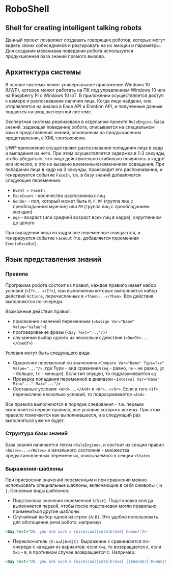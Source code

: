 # RoboShell

## Shell for creating intelligent talking robots

Данный проект позволяет создавать говорящих роботов, которые могут видеть своих собеседников и реагировать на их эмоции и параметры. Для создания механизма поведения робота используется продукционная база знаний прямого вывода.

## Архитектура системы
В основе системы лежит универсальное приложение Windows 10 (UWP), которое может работать на ПК под управлением Windows 10 или на Raspberry Pi с Windows 10 IoT. В приложении осуществляется доступ к камере и распознавание наличия лица. Когда лицо найдено, оно отправляется на анализ в Face API и Emotion API, и полученные данные подаются на вход экспертной системе.

Экспертная система реализована в отдельном проекте `RuleEngine`. База знаний, задающая поведение робота, описывается на специальном языке представления знаний, основанном на продукционном представлении, с XML-синтаксисом. 

UWP-приложение осуществляет распознавание попадания лица в кадр и выпадения из него. При этом осуществляется задержка в 1-3 секунды, чтобы убедиться, что лицо действительно стабильно появилось в кадре или исчезло, и это не вызвано временным изменением освещения. При попадании лица в кадр на 3 секунды, происходит его распознавание, и генерируется событие `FaceIn`, т.е. в базу знаний добавляются следующие переменные:

  * `Event = FaceIn`
  * `FaceCount` - количество распознанных лиц
  * `Gender` - пол, который может быть `M`, `F`, `MF` (группа лиц с преобладанием мужчин) или `FM` (группа лиц с преобладанием женщин)
  * `Age` - возраст (или средний возраст всех лиц в кадре), округленном до целого

При выпадении лица из кадра все переменные очищаются, и генерируется событие `FaceOut` (т.е. добавляется переменная `Event=FaceOut`).

## Язык представления знаний

### Правила

Программа робота состоит из правил, каждое правило имеет набор условий (`<If>...</If>`), при выполнении которых выполняется набор действий `Actions`, перечисленных в `<Then>...</Then>`. Все действия выполняются по-очереди.

Возможные действия правил:

  * присвоение значений переменным (`<Assign Var="Name" Value="Value">`) 
  * проговаривание фразы (`<Say Text="..."/>`)
  * случайный выбор одного из нескольких действий (`<OneOf>...</OneOf>`)

Условия могут быть следующего вида:

  * Сравнение переменной со значением `<Compare Var="Name" Type="xx" Value="..."/>`, где Type - вид сравнения (`eq` - равно, `ne` - не равно, `gt` - больше, `lt` - меньше). Если тип опущен, то подразумевается `eq`
  * Проверка попадания переменной в диапазон `<Interval Var="Name" Min="..." Max="..."/>`
  * Составные условия: `<And>...</And>` и `<Or>..</Or>`. Если в теге `<If>` перечислено несколько условий, то подразумевается `<And>`

Все правила выполняются в порядке следования - т.е. первым выполняется первое правило, все условия которого истины. При этом правило помечается как выполнившееся, и в следующий раз выполняться уже не будет. 

### Структура базы знаний

База знаний начинается тегом `<RuleEngine>`, и состоит из секции правил `<Rules>...</Rules>` и начального состояния - множества предустановленных переменных, описываемого в секции `<State>`.

### Выражения-шаблоны

При присвоении значений переменным и при сравнении можно использовать специальные шаблоны, включающие в себя символы `{` и `}`. Основные виды шаблонов:

  * Подстановка значения переменной `${Var}`. Подстановка всегда выполняется первой, чтобы после подстановки могли правильно примениться другие шаблоны
  * Случайный выбор одной из строк `{A|B}`. Это удобно использовать для обогащения речи робота, например
```xml
<Say Text="Oh, you are such a {nice|cool|cute|brave} human!"/>
```
  * Переключатель `{X:a=A|b=B|C}`. Выражение `X` сравнивается по-очереди с каждым из вариантов: если `X=a`, то возвращается `A`, если `X=b` - `B`, в противном случае возвращается `C`. Например: 
```xml
<Say Text="Oh, you are such a {nice|cool|cute|brave} {{$Gender}:M=man|F=woman}!"/>
```
